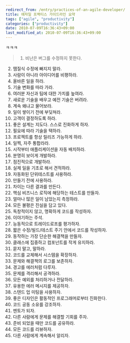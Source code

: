 ```yaml
---
redirect_from: /entry/practices-of-an-agile-developer/
title: 애자일 프랙티스 가이드라인 요약
tags: ["agile", "productivity"]
categories: ["productivity"]
date: 2010-07-09T16:36:43+09:00
last_modified_at: 2010-07-09T16:36:43+09:00
---
```

ㅋㅋㅋ

> 1. 비난은 버그를 수정하지 못한다.  
2. 땜질식 수정에 빠지지 말라.  
3. 사람이 아니라 아이디어를 비평하라.  
4. 올바른 일을 하라.  
5. 기술 변화를 따라 가라.  
6. 여러분 자신과 팀에 대한 가치를 높여라.  
7. 새로운 기술을 배우고 예전 기술은 버려라.  
8. 계속 왜냐고 물어보라.  
9. 일이 쌓이기 전에 부딪쳐라.  
10. 고객이 결정하도록 하라.  
11. 좋은 설계는 지도다. 스스로 진화하게 하자.  
12. 필요에 따라 기술을 택하라.  
13. 프로젝트를 항상 릴리즈 가능하게 하라.  
14. 일찍, 자주 통합라라.  
15. 시작부터 애플리케이션을 자동 배치하라.  
16. 분명히 보이게 개발하라.  
17. 점진적으로 개발하라.  
18. 실제 일을 기초로 해서 견적하라.  
19. 자동화된 단위테스트를 사용하라.  
20. 만들기 전에 사용하라.  
21. 차이는 다른 결과를 만든다.  
22. 핵심 비즈니스 로직에 해당하는 테스트를 만들자.  
23. 얼마나 많은 일이 남았는지 측정하라.  
24. 모든 불평은 진실을 담고 있다.  
25. 독창적이지 않고, 명확하게 코드를 작성하자.  
26. 이야기하는 주석.  
27. 능동적으로 트레이드로프를 평가하자.  
28. 짧은 수정/빌드/테스트 주기 안에서 코드를 작성하자.  
29. 동작하는 가장 단순한 해결책을 만들자.  
30. 클래스에 집중하고 컴포넌트를 작게 유지하라.  
31. 묻지 말고, 말하라.  
32. 코드를 교체해서 시스템을 확장하자.  
33. 문제와 해결책의 로그를 보존하자.  
34. 경고를 에러처럼 다루자.  
35. 문제를 격리해서 공격하라.  
36. 모든 예외를 처리하거나 전달하라.  
37. 유용한 에러 메시지를 제공하자.  
38. 스텐드 업 미팅을 사용하자.  
39. 좋은 디자인은 활동적인 프로그래머로부터 진화한다.  
40. 코드 공동 소유를 강조하자.  
41. 멘토가 되자.  
42. 다른 사람에게 문제를 해결할 기회를 주자.  
43. 준비 되었을 때만 코드를 공유하라.  
44. 모든 코드를 리뷰하자.  
45. 다른 사람에게 계속해서 알리자.  

